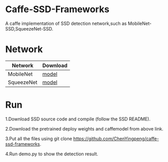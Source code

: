 # Caffe-SSD-Frameworks
A caffe implementation of SSD detection network,such as MobileNet-SSD,SqueezeNet-SSD.

# Network
Network   |                   Download                
----------|-------------------------------------------
MobileNet | [model](https://pan.baidu.com/s/1o89SEQu) 
SqueezeNet | [model](https://pan.baidu.com/s/1o8srJfW)



# Run
1.Download SSD source code and compile (follow the SSD README).

2.Download the pretrained deploy weights and caffemodel from above link.

3.Put all the files using git clone https://github.com/ChenYingpeng/caffe-ssd-frameworks.

4.Run demo.py to show the detection result.
